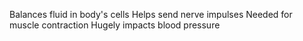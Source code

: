 Balances fluid in body's cells
Helps send nerve impulses 
Needed for muscle contraction
Hugely impacts blood pressure